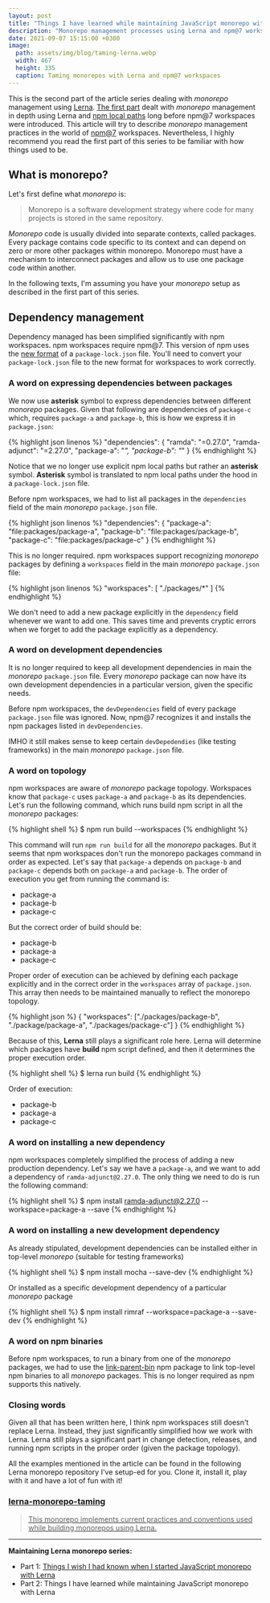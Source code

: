 ```yaml
---
layout: post
title: "Things I have learned while maintaining JavaScript monorepo with Lerna"
description: "Monorepo management processes using Lerna and npm@7 workspaces"
date: 2021-09-07 15:15:00 +0300
image:
  path: assets/img/blog/taming-lerna.webp
  width: 467
  height: 335
  caption: Taming monorepos with Lerna and npm@7 workspaces
---
```


<p class="lead">
  This is the second part of the article series dealing with <i>monorepo</i> management using <a href="https://github.com/lerna/lerna">Lerna</a>.
  <a href="https://www.linkedin.com/pulse/things-i-wish-had-known-when-started-javascript-monorepo-gorej/">The first part</a> dealt
  with <i>monorepo</i> management in depth using Lerna and <a href="https://docs.npmjs.com/cli/v7/configuring-npm/pacage-json#local-paths">npm local paths</a>
  long before npm@7 workspaces were introduced. This article will try to describe <i>monorepo</i> management practices
  in the world of <a href="https://docs.npmjs.com/cli/v7/using-npm/workspaces">npm@7</a> workspaces. Nevertheless, I highly recommend you read the first part
  of this series to be familiar with how things used to be.
</p>

## What is monorepo?

Let's first define what *monorepo* is:

<blockquote class="blockquote">
  <p>Monorepo is a software development strategy where code for many projects is stored in the same repository.</p>
</blockquote>

*Monorepo* code is usually divided into separate contexts, called packages. Every package contains code specific to its context and can depend on zero or more other packages within monorepo. Monorepo must have a mechanism to interconnect packages and allow us to use one package code within another.

In the following texts, I'm assuming you have your *monorepo* setup as described in the first part of this series.

## Dependency management

Dependency managed has been simplified significantly with npm workspaces. npm workspaces require npm@7.
This version of npm uses the [new format](https://github.blog/2021-02-02-npm-7-is-now-generally-available/#changes-to-the-lockfile) of a `package-lock.json` file.
You'll need to convert your `package-lock.json` file to the new format for workspaces to work correctly.

### A word on expressing dependencies between packages

We now use **asterisk** symbol to express dependencies between different *monorepo* packages.
Given that following are dependencies of `package-c` which, requires `package-a` and `package-b`,
this is how we express it in `package.json`:

{% highlight json linenos %}
"dependencies": {
  "ramda": "=0.27.0",
  "ramda-adjunct": "=2.27.0",
  "package-a": "*",
  "package-b": "*"
}
{% endhighlight %}

Notice that we no longer use explicit npm local paths but rather an **asterisk** symbol.
**Asterisk** symbol is translated to npm local paths under the hood in a `package-lock.json` file.

Before npm workspaces, we had to list all packages in the `dependencies` field of the main *monorepo* `package.json` file.

{% highlight json linenos %}
"dependencies": {
  "package-a": "file:packages/package-a",
  "package-b": "file:packages/package-b",
  "package-c": "file:packages/package-c"
}
{% endhighlight %}

This is no longer required. npm workspaces support recognizing *monorepo* packages by defining
a `workspaces` field in the main *monorepo* `package.json` file:

{% highlight json linenos %}
"workspaces": [
  "./packages/*"
]
{% endhighlight %}

We don't need to add a new package explicitly in the `dependency` field whenever we want to add one. This saves
time and prevents cryptic errors when we forget to add the package explicitly as a dependency.

### A word on development dependencies

It is no longer required to keep all development dependencies in main the *monorepo* `package.json` file.
Every *monorepo* package can now have its own development dependencies in a particular version, given
the specific needs. 

Before npm workspaces, the `devDependencies` field of every package `package.json` file was ignored.
Now, npm@7 recognizes it and installs the npm packages listed in `devDependencies`.

IMHO it still makes sense to keep certain `devDepedendies` (like testing frameworks) in the main
*monorepo* `package.json` file.

### A word on topology

npm workspaces are aware of *monorepo* package topology. Workspaces know that
`package-c` uses `package-a` and `package-b` as its dependencies. Let's run the following command, which runs build npm script
in all the *monorepo* packages:

{% highlight shell %}
 $ npm run build --workspaces
{% endhighlight %}

This command will run `npm run build` for all the *monorepo* packages.
But it seems that npm workspaces don't run the monorepo packages command in order as expected.
Let's say that `package-a` depends on `package-b` and `package-c` depends both on `package-a` and `package-b`.
The order of execution you get from running the command is:

* package-a
* package-b
* package-c

But the correct order of build should be:

* package-b
* package-a
* package-c

Proper order of execution can be achieved by defining each package explicitly and in the correct order 
in the `workspaces` array of `package.json`. This array then needs to be maintained manually to reflect the monorepo topology.

{% highlight json %}
{
  "workspaces": ["./packages/package-b", "./package/package-a", "./packages/package-c"]
}
{% endhighlight %}
 
Because of this, **Lerna** still plays a significant role here.
Lerna will determine which packages have **build** npm script defined, and then it determines the proper execution order.

{% highlight shell %}
 $ lerna run build
{% endhighlight %}

Order of execution:

* package-b
* package-a
* package-c

### A word on installing a new dependency

npm workspaces completely simplified the process of adding a new production dependency. Let's say
we have a `package-a`, and we want to add a dependency of `ramda-adjunct@2.27.0`. The only thing 
we need to do is run the following command:

{% highlight shell %}
  $ npm install ramda-adjunct@2.27.0 --workspace=package-a --save
{% endhighlight %}

### A word on installing a new development dependency

As already stipulated, development dependencies can be installed either in top-level *monorepo* (suitable for testing frameworks)

{% highlight shell %}
 $ npm install mocha --save-dev
{% endhighlight %}

Or installed as a specific development dependency of a particular *monorepo* package

{% highlight shell %}
 $ npm install rimraf --workspace=package-a --save-dev
{% endhighlight %}


### A word on npm binaries

Before npm workspaces, to run a binary from one of the *monorepo* packages, we had to use the [link-parent-bin](https://www.npmjs.com/package/link-parent-bin)
npm package to link top-level npm binaries to all *monorepo* packages. This is no longer required as npm supports this natively.

### Closing words

Given all that has been written here, I think npm workspaces still doesn't replace Lerna. Instead,
they just significantly simplified how we work with Lerna. Lerna still plays a significant part in
change detection, releases, and running npm scripts in the proper order (given the package topology).

All the examples mentioned in the article can be found in the following Lerna monorepo repository I've setup-ed for you. Clone it, install it, play with it and have a lot of fun with it!

<div class="list-group mb-3">
  <a href="https://github.com/char0n/lerna-monorepo-taming" class="list-group-item list-group-item-action">
    <div class="d-flex w-100 justify-content-between">
      <h3 class="h5 mb-1"><i class="fab fa-github"></i> lerna-monorepo-taming</h3>
    </div>
    <blockquote class="blockquote fs-6 mb-1">
      This monorepo implements current practices and conventions used while building monorepos using Lerna.
    </blockquote>
    <script type="application/ld+json">
      {
        "@context": "https://schema.org",
        "@type": "SoftwareSourceCode",
        "author": { "@id": "https://vladimirgorej.com" },
        "name": "lerna-monorepo-taming",
        "abstract": "This monorepo implements current practices and conventions used while building monorepos using Lerna.",
        "codeRepository": "https://github.com/char0n/lerna-monorepo-taming"
      }
    </script>
  </a>
</div>

--- 

**Maintaining Lerna monorepo series:**

* Part 1: [Things I wish I had known when I started JavaScript monorepo with Lerna](https://www.linkedin.com/pulse/things-i-wish-had-known-when-started-javascript-monorepo-gorej/)
* Part 2: Things I have learned while maintaining JavaScript monorepo with Lerna
